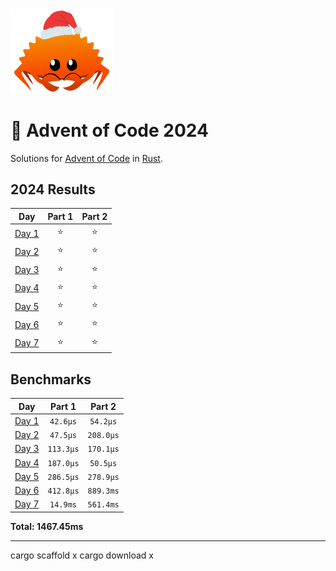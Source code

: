 <img src="./.assets/christmas_ferris.png" width="164">

# 🎄 Advent of Code 2024

Solutions for [Advent of Code](https://adventofcode.com/) in [Rust](https://www.rust-lang.org/).

<!--- advent_readme_stars table --->
## 2024 Results

| Day | Part 1 | Part 2 |
| :---: | :---: | :---: |
| [Day 1](https://adventofcode.com/2024/day/1) | ⭐ | ⭐ |
| [Day 2](https://adventofcode.com/2024/day/2) | ⭐ | ⭐ |
| [Day 3](https://adventofcode.com/2024/day/3) | ⭐ | ⭐ |
| [Day 4](https://adventofcode.com/2024/day/4) | ⭐ | ⭐ |
| [Day 5](https://adventofcode.com/2024/day/5) | ⭐ | ⭐ |
| [Day 6](https://adventofcode.com/2024/day/6) | ⭐ | ⭐ |
| [Day 7](https://adventofcode.com/2024/day/7) | ⭐ | ⭐ |
<!--- advent_readme_stars table --->

<!--- benchmarking table --->
## Benchmarks

| Day | Part 1 | Part 2 |
| :---: | :---: | :---:  |
| [Day 1](./src/bin/01.rs) | `42.6µs` | `54.2µs` |
| [Day 2](./src/bin/02.rs) | `47.5µs` | `208.0µs` |
| [Day 3](./src/bin/03.rs) | `113.3µs` | `170.1µs` |
| [Day 4](./src/bin/04.rs) | `187.0µs` | `50.5µs` |
| [Day 5](./src/bin/05.rs) | `286.5µs` | `278.9µs` |
| [Day 6](./src/bin/06.rs) | `412.8µs` | `889.3ms` |
| [Day 7](./src/bin/07.rs) | `14.9ms` | `561.4ms` |

**Total: 1467.45ms**
<!--- benchmarking table --->

---
cargo scaffold x
cargo download x
